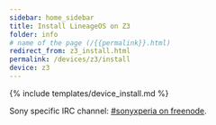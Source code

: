 ```yaml
---
sidebar: home_sidebar
title: Install LineageOS on Z3
folder: info
# name of the page (/{{permalink}}.html)
redirect_from: z3_install.html
permalink: /devices/z3/install
device: z3
---
```

{% include templates/device_install.md %}

<p>Sony specific IRC channel: <a href="https://webchat.freenode.net/?channels=freexperia">#sonyxperia on freenode</a>.</p>

